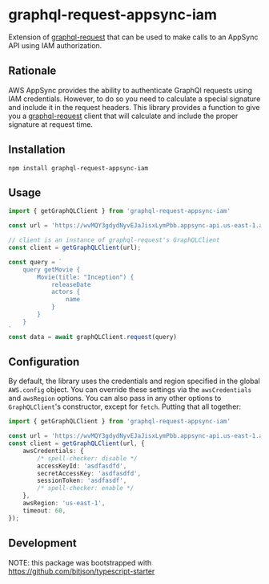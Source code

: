 # graphql-request-appsync-iam

Extension of [graphql-request](https://github.com/prisma-labs/graphql-request) that can be used to make calls to an AppSync API using IAM authorization.

## Rationale

AWS AppSync provides the ability to authenticate GraphQl requests using IAM
credentials. However, to do so you need to calculate a special signature and
include it in the request headers. This library provides a function to give you
a [graphql-request](https://github.com/prisma-labs/graphql-request) client that
will calculate and include the proper signature at request time.

## Installation

```
npm install graphql-request-appsync-iam
```

## Usage

```ts
import { getGraphQLClient } from 'graphql-request-appsync-iam'

const url = 'https://wvMQY3gdydNyvEJaJisxLymPbb.appsync-api.us-east-1.amazonaws.com/graphql';

// client is an instance of graphql-request's GraphQLClient
const client = getGraphQLClient(url);

const query = `
    query getMovie {
        Movie(title: "Inception") {
            releaseDate
            actors {
                name
            }
        }
    }
`
const data = await graphQLClient.request(query)
```

## Configuration

By default, the library uses the credentials and region specified in the global
`AWS.config` object. You can override these settings via the `awsCredentials`
and `awsRegion` options. You can also pass in any other options to
`GraphQLClient`'s constructor, except for `fetch`. Putting that all together:

```ts
import { getGraphQLClient } from 'graphql-request-appsync-iam'

const url = 'https://wvMQY3gdydNyvEJaJisxLymPbb.appsync-api.us-east-1.amazonaws.com/graphql';
const client = getGraphQLClient(url, {
    awsCredentials: {
        /* spell-checker: disable */
        accessKeyId: 'asdfasdfd',
        secretAccessKey: 'asdfasdfd',
        sessionToken: 'asdfasdf',
        /* spell-checker: enable */
    },
    awsRegion: 'us-east-1',
    timeout: 60,
});
```

## Development

NOTE: this package was bootstrapped with https://github.com/bitjson/typescript-starter
